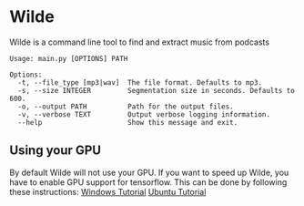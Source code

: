 # Wilde
Wilde is a command line tool to find and extract music from podcasts

```
Usage: main.py [OPTIONS] PATH

Options:
  -t, --file_type [mp3|wav]  The file format. Defaults to mp3.
  -s, --size INTEGER         Segmentation size in seconds. Defaults to 600.
  -o, --output PATH          Path for the output files.
  -v, --verbose TEXT         Output verbose logging information.
  --help                     Show this message and exit.
```
## Using your GPU
By default Wilde will not use your GPU. If you want to speed up Wilde, you have to enable GPU support for tensorflow. This can be done by following these instructions:
[Windows Tutorial](https://towardsdatascience.com/installing-tensorflow-with-cuda-cudnn-and-gpu-support-on-windows-10-60693e46e781)
[Ubuntu Tutorial](https://towardsdatascience.com/installing-tensorflow-gpu-in-ubuntu-20-04-4ee3ca4cb75d)
